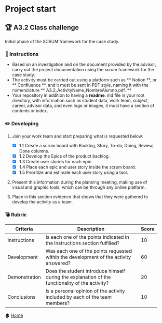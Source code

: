 # Project start

## :trophy: A3.2 Class challenge

Initial phase of the SCRUM framework for the case study.
### :blue_book: Instructions

- Based on an investigation and on the document provided by the advisor, carry out the project documentation using the scrum framework for the case study.
- The activity must be carried out using a platform such as ** Notion **, or ** Confluence **, and it must be sent in PDF style, naming it with the nomenclature ** A3.2_ActivityName_NombreAlumno.pdf. **
- Your repository in addition to having a **readme**. md file in your root directory, with information such as student data, work team, subject, career, advisor data, and even logo or images, it must have a section of contents or index.

### :pencil2: Developing

1. Join your work team and start preparing what is requested below:
   - [x] 1.1 Create a scrum board with Backlog, Story, To-do, Doing, Review, Done columns.
   - [x] 1.2 Develop the Epics of the product backlog.
   - [x] 1.3 Create user stories for each epic.
   - [x] 1.4 Place each epic and user story inside the scrum board.
   - [x] 1.5 Prioritize and estimate each user story using a tool.

2. Present this information during the planning meeting, making use of visual and graphic tools, which can be through any online platform.

3. Place in this section evidence that shows that they were gathered to develop the activity as a team.

### :bomb: Rubric

| Criteria      | Description                                                                                     | Score |
| ------------- | -----------------------------------------------------------------------                        | ------- |
| Instructions  | Is each one of the points indicated in the Instructions section fulfilled?                       | 10 |
| Development   | Was each one of the points requested within the development of the activity answered?             | 60 |
| Demonstration | Does the student introduce himself during the explanation of the functionality of the activity? | 20 |
| Conclusions   | Is a personal opinion of the activity included by each of the team members?                       | 10 |

:house: [Home](https://github.com/Merari-Cortes/AnalisisAvanzados)
